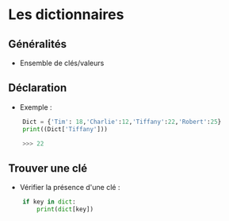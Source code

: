 # Les dictionnaires

## Généralités

* Ensemble de clés/valeurs

## Déclaration

* Exemple :

```python
    Dict = {'Tim': 18,'Charlie':12,'Tiffany':22,'Robert':25}
    print((Dict['Tiffany']))

    >>> 22
```

## Trouver une clé

* Vérifier la présence d'une clé :
```python
    if key in dict:
        print(dict[key])
```